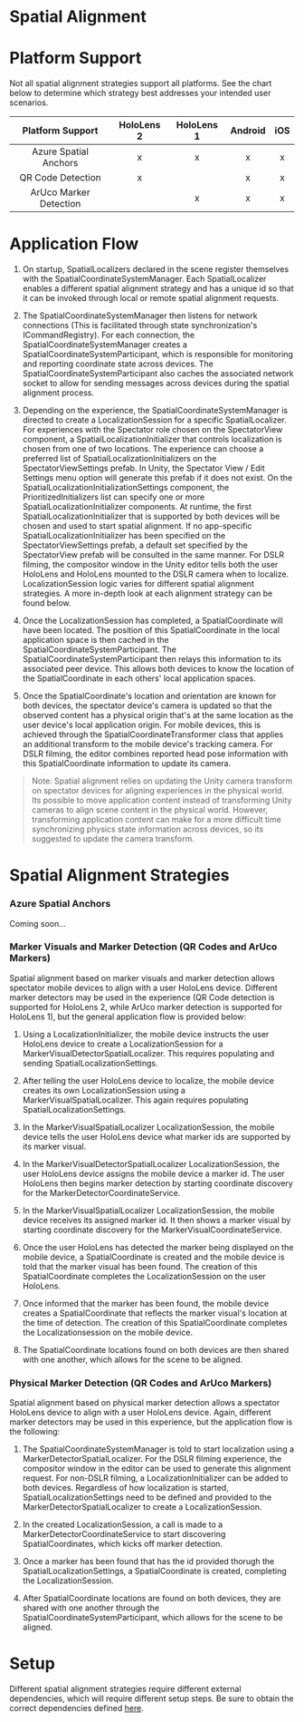 # Spatial Alignment

# Platform Support
Not all spatial alignment strategies support all platforms. See the chart below to determine which strategy best addresses your intended user scenarios.

| Platform  Support      | HoloLens 2 | HoloLens 1 | Android | iOS |
|:----------------------:|:----------:|:----------:|:-------:|:---:|
| Azure Spatial Anchors  | x          | x          | x       | x   |
| QR Code Detection      | x          |            | x       | x   |
| ArUco Marker Detection |            | x          | x       | x   |

# Application Flow
1. On startup, SpatialLocalizers declared in the scene register themselves with the SpatialCoordinateSystemManager. Each SpatialLocalizer enables a different spatial alignment strategy and has a unique id so that it can be invoked through local or remote spatial alignment requests.

2. The SpatialCoordinateSystemManager then listens for network connections (This is facilitated through state synchronization's ICommandRegistry). For each connection, the SpatialCoordinateSystemManager creates a SpatialCoordinateSystemParticipant, which is responsible for monitoring and reporting coordinate state across devices. The SpatialCoordinateSystemParticipant also caches the associated network socket to allow for sending messages across devices during the spatial alignment process.

3. Depending on the experience, the SpatialCoordinateSystemManager is directed to create a LocalizationSession for a specific SpatialLocalizer. For experiences with the Spectator role chosen on the SpectatorView component, a SpatialLocalizationInitializer that controls localization is chosen from one of two locations. The experience can choose a preferred list of SpatialLocalizationInitializers on the SpectatorViewSettings prefab. In Unity, the Spectator View / Edit Settings menu option will generate this prefab if it does not exist. On the SpatialLocalizationInitializationSettings component, the PrioritizedInitializers list can specify one or more SpatialLocalizationInitializer components. At runtime, the first SpatialLocalizationInitializer that is supported by both devices will be chosen and used to start spatial alignment. If no app-specific SpatialLocalizationInitializer has been specified on the SpectatorViewSettings prefab, a default set specified by the SpectatorView prefab will be consulted in the same manner. For DSLR filming, the compositor window in the Unity editor tells both the user HoloLens and HoloLens mounted to the DSLR camera when to localize. LocalizationSession logic varies for different spatial alignment strategies. A more in-depth look at each alignment strategy can be found below.

4. Once the LocalizationSession has completed, a SpatialCoordinate will have been located. The position of this SpatialCoordinate in the local application space is then cached in the SpatialCoordinateSystemParticipant. The SpatialCoordinateSystemParticipant then relays this information to its associated peer device. This allows both devices to know the location of the SpatialCoordinate in each others' local application spaces.

5. Once the SpatialCoordinate's location and orientation are known for both devices, the spectator device's camera is updated so that the observed content has a physical origin that's at the same location as the user device's local application origin. For mobile devices, this is achieved through the SpatialCoordinateTransformer class that applies an additional transform to the mobile device's tracking camera. For DSLR filming, the editor combines reported head pose information with this SpatialCoordinate information to update its camera.
> Note: Spatial alignment relies on updating the Unity camera transform on spectator devices for aligning experiences in the physical world. Its possible to move application content instead of transforming Unity cameras to align scene content in the physical world. However, transforming application content can make for a more difficult time synchronizing physics state information across devices, so its suggested to update the camera transform.

# Spatial Alignment Strategies

### Azure Spatial Anchors
Coming soon...

### Marker Visuals and Marker Detection (QR Codes and ArUco Markers)
Spatial alignment based on marker visuals and marker detection allows spectator mobile devices to align with a user HoloLens device. Different marker detectors may be used in the experience (QR Code detection is supported for HoloLens 2, while ArUco marker detection is supported for HoloLens 1), but the general application flow is provided below:

1. Using a LocalizationInitializer, the mobile device instructs the user HoloLens device to create a LocalizationSession for a MarkerVisualDetectorSpatialLocalizer. This requires populating and sending SpatialLocalizationSettings.

2. After telling the user HoloLens device to localize, the mobile device creates its own LocalizationSession using a MarkerVisualSpatialLocalizer. This again requires populating SpatialLocalizationSettings.

3. In the MarkerVisualSpatialLocalizer LocalizationSession, the mobile device tells the user HoloLens device what marker ids are supported by its marker visual.

4. In the MarkerVisualDetectorSpatialLocalizer LocalizationSession, the user HoloLens device assigns the mobile device a marker id. The user HoloLens then begins marker detection by starting coordinate discovery for the MarkerDetectorCoordinateService.

5. In the MarkerVisualSpatialLocalizer LocalizationSession, the mobile device receives its assigned marker id. It then shows a marker visual by starting coordinate discovery for the MarkerVisualCoordinateService.

6. Once the user HoloLens has detected the marker being displayed on the mobile device, a SpatialCoordinate is created and the mobile device is told that the marker visual has been found. The creation of this SpatialCoordinate completes the LocalizationSession on the user HoloLens.

7. Once informed that the marker has been found, the mobile device creates a SpatialCoordinate that reflects the marker visual's location at the time of detection. The creation of this SpatialCoordinate completes the Localizationsession on the mobile device.

8. The SpatialCoordinate locations found on both devices are then shared with one another, which allows for the scene to be aligned. 

### Physical Marker Detection  (QR Codes and ArUco Markers)
Spatial alignment based on physical marker detection allows a spectator HoloLens device to align with a user HoloLens device. Again, different marker detectors may be used in this experience, but the application flow is the following:

1. The SpatialCoordinateSystemManager is told to start localization using a MarkerDetectorSpatialLocalizer. For the DSLR filming experience, the compositor window in the editor can be used to generate this alignment request. For non-DSLR filming, a LocalizationInitializer can be added to both devices. Regardless of how localization is started, SpatialLocalizationSettings need to be defined and provided to the MarkerDetectorSpatialLocalizer to create a LocalizationSession.

2. In the created LocalizationSession, a call is made to a MarkerDetectorCoordinateService to start discovering SpatialCoordinates, which kicks off marker detection.

3. Once a marker has been found that has the id provided thorugh the SpatialLocalizationSettings, a SpatialCoordinate is created, completing the LocalizationSession.

4. After SpatialCoordinate locations are found on both devices, they are shared with one another through the SpatialCoordinateSystemParticipant, which allows for the scene to be aligned. 

# Setup
Different spatial alignment strategies require different external dependencies, which will require different setup steps. Be sure to obtain the correct dependencies defined [here](SpectatorView.Setup.md).
